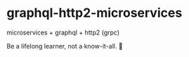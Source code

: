 # graphql-http2-microservices

microservices + graphql + http2 (grpc)

<!-- INSPIRATIONAL_QUOTE_START -->
Be a lifelong learner, not a know-it-all.
🐯
<!-- INSPIRATIONAL_QUOTE_END -->
